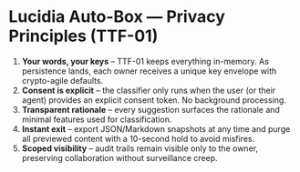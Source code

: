 # Lucidia Auto-Box — Privacy Principles (TTF-01)

1. **Your words, your keys** – TTF-01 keeps everything in-memory. As persistence lands, each owner receives a unique key envelope with crypto-agile defaults.
2. **Consent is explicit** – the classifier only runs when the user (or their agent) provides an explicit consent token. No background processing.
3. **Transparent rationale** – every suggestion surfaces the rationale and minimal features used for classification.
4. **Instant exit** – export JSON/Markdown snapshots at any time and purge all previewed content with a 10-second hold to avoid misfires.
5. **Scoped visibility** – audit trails remain visible only to the owner, preserving collaboration without surveillance creep.

